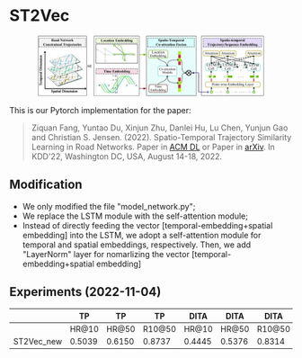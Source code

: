 # ST2Vec

<div align=center>
<img src=./fig/framework.jpg width="80%" ></img>
</div>


This is our Pytorch implementation for the paper:

> Ziquan Fang, Yuntao Du, Xinjun Zhu, Danlei Hu, Lu Chen, Yunjun Gao and Christian S. Jensen. (2022). Spatio-Temporal Trajectory Similarity Learning in Road Networks. Paper in [ACM DL](https://dl.acm.org/doi/abs/10.1145/3534678.3539375) or Paper in [arXiv](https://arxiv.org/abs/2112.09339). In KDD'22, Washington DC, USA, August 14-18, 2022.

## Modification
- We only modified the file "model_network.py";
- We replace the LSTM module with the self-attention module;
- Instead of directly feeding the vector [temporal-embedding+spatial embedding] into the LSTM, we adopt a self-attention module for temporal and spatial embeddings, respectively. Then, we add "LayerNorm" layer for nomarlizing the vector [temporal-embedding+spatial embedding]


## Experiments (2022-11-04)
|            | TP     | TP     | TP     | DITA   | DITA   | DITA   |
|------------|--------|--------|--------|--------|--------|--------|
|            | HR@10  | HR@50  | R10@50 | HR@10  | HR@50  | R10@50 |
| ST2Vec_new | 0.5039 | 0.6150 | 0.8737 | 0.4445 | 0.5376 | 0.8314 |

